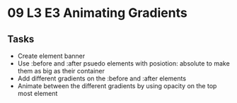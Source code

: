 # 09 L3 E3 Animating Gradients

## Tasks
- Create element banner
- Use :before and :after psuedo elements with posiotion: absolute to make them as big as their container
- Add different gradients on the :before and :after elements
- Animate between the different gradients by using opacity on the top most element
